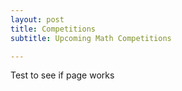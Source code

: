 ```yaml
---
layout: post
title: Competitions
subtitle: Upcoming Math Competitions

---
```


Test to see if page works
